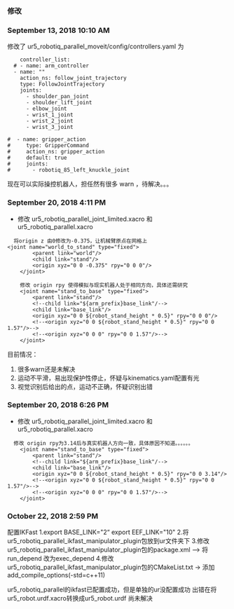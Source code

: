 ### 修改
### September 13, 2018 10:10 AM
修改了 ur5_robotiq_parallel_moveit/config/controllers.yaml 为
```
	controller_list:
  # - name: arm_controller
  - name: ""
    action_ns: follow_joint_trajectory
    type: FollowJointTrajectory
    joints:
      - shoulder_pan_joint
      - shoulder_lift_joint
      - elbow_joint
      - wrist_1_joint
      - wrist_2_joint
      - wrist_3_joint

#  - name: gripper_action
#     type: GripperCommand
#     action_ns: gripper_action
#     default: true
#     joints:
#       - robotiq_85_left_knuckle_joint
```
现在可以实际操控机器人，担任然有很多 warn ，待解决。。。

### September 20, 2018 4:11 PM
- 修改 ur5_robotiq_parallel_joint_limited.xacro 和 ur5_robotiq_parallel.xacro
```
  将origin z 由0修改为-0.375，让机械臂原点在网格上
<joint name="world_to_stand" type="fixed">
		<parent link="world"/>
		<child link="stand"/>
		<origin xyz="0 0 -0.375" rpy="0 0 0"/>
	</joint>
```
```
	修改 origin rpy 使得模拟与现实机器人处于相同方向，具体还需研究
	<joint name="stand_to_base" type="fixed">
		<parent link="stand"/>
		<!--child link="${arm_prefix}base_link"/-->
		<child link="base_link"/>
		<origin xyz="0 0 ${robot_stand_height * 0.5}" rpy="0 0 0"/>
		<!--<origin xyz="0 0 ${robot_stand_height * 0.5}" rpy="0 0 1.57"/>-->
		<!--<origin xyz="0 0 0" rpy="0 0 1.57"/>-->
	</joint>
```

目前情况：
1. 很多warn还是未解决
2. 运动不平滑，易出现保护性停止，怀疑与kinematics.yaml配置有光
3. 视觉识别后给出的点，运动不正确，怀疑识别出错

### September 20, 2018 6:26 PM
- 修改 ur5_robotiq_parallel_joint_limited.xacro 和 ur5_robotiq_parallel.xacro
```
  修改 origin rpy为3.14后与真实机器人方向一致，具体原因不知道。。。。。。
	<joint name="stand_to_base" type="fixed">
		<parent link="stand"/>
		<!--child link="${arm_prefix}base_link"/-->
		<child link="base_link"/>
		<origin xyz="0 0 ${robot_stand_height * 0.5}" rpy="0 0 3.14"/>
		<!--<origin xyz="0 0 ${robot_stand_height * 0.5}" rpy="0 0 1.57"/>-->
		<!--<origin xyz="0 0 0" rpy="0 0 1.57"/>-->
	</joint>
```

### October 22, 2018 2:59 PM
配置IKFast
1.export BASE_LINK="2“  export EEF_LINK="10"
2.将ur5_robotiq_parallel_ikfast_manipulator_plugin包放到ur文件夹下
3.修改ur5_robotiq_parallel_ikfast_manipulator_plugin包的package.xml --> 将run_depend 改为exec_depend
4.修改ur5_robotiq_parallel_ikfast_manipulator_plugin包的CMakeList.txt -> 添加add_compile_options(-std=c++11)

ur5_robotiq_parallel的ikfast已配置成功，但是单独的ur没配置成功
出错在将ur5_robot.urdf.xacro转换成ur5_robot.urdf 尚未解决
